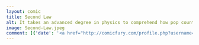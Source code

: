 ```yaml
---
layout: comic
title: Second Law
alt: It takes an advanced degree in physics to comprehend how pop country music can be appealing.
image: Second-Law.jpeg
comment: [{'date': '<a href="http://comicfury.com/profile.php?username=tecco_dsilva" title="tecco_dsilva">tecco_dsilva</a>', 'username': 'tecco_dsilva', 'comment': 'Saturday update!  I now update when the hell ever because to think I can keep to a schedule is laughable.'}]
---
```

